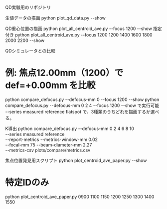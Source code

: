 QD実験用のリポジトリ

生値データの描画
python plot_qd_data.py --show



QD重心位置の描画
python plot_all_centroid_ave.py --focus 1200 --show
指定付き
python plot_all_centroid_ave.py --focus 1200 1200 1400 1600 1800 2000 2200 --show


QDシミュレータとの比較
# 例: 焦点12.00mm（1200）で def=+0.00mm を比較
python compare_defocus.py --defocus-mm 0 --focus 1200 --show
python compare_defocus.py --defocus-mm 0 2 4 --focus 1200 --show
で実行可能
--series measured reference flatspot
で、3種類のうちどれを描画するか選べる。

K導出
python compare_defocus.py --defocus-mm 0 2 4 6 8 10 \
  --series measured reference \
  --report-metrics --metrics-window-mm 0.02 \
  --focal-mm 75 --beam-diameter-mm 2.27 \
  --metrics-csv plots/compare/metrics.csv

焦点位置発見用スクリプト
python plot_centroid_ave_paper.py --show
# 特定IDのみ
python plot_centroid_ave_paper.py 0900 1100 1150 1200 1250 1300 1400 1550